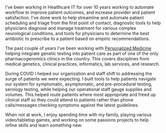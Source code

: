 I've been working in Healthcare IT for over 10 years working to automate workflow to improve patient outcomes, and increase provider and patient satisfaction. I've done work to help streamline and automate patient scheduling and triage from the first point of contact, diagnostic tools to help physicians diagnose and manage treatment for various complex neurological conditions, and tools for physicians to determine the best antibiotic to prescribe to a patient based on empiric recommendations. 

The past couple of years I've been working with <a href="https://www.northshore.org/personalized-medicine/" target="_blank" class="undecorated-link">Personalized Medicine</a> helping integrate genetic testing into patient care as part of one of the only pharmacogenomics clinics in the country. This covers disciplines from medical genetics, clinical practices, informatics, lab services, and research.

During COVID I helped our organization and staff shift to addressing the surge of patients we were expecting. I built tools to help patients navigate our system for symptomatic, asymptomatic, and pre-procedural testing, serology testing, while helping our operational staff gauge supplies and volumes. This helped route patients where most appropriate and freed up clinical staff so they could attend to patients rather than phone calls/messages checking symptoms against the latest guidelines.

When not at work, I enjoy spending time with my family, playing various video/tabletop games, and working on some passions projects to help refine skills and learn something new.